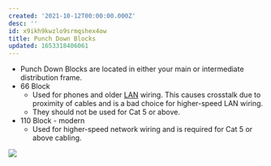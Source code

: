 ```yaml
---
created: '2021-10-12T00:00:00.000Z'
desc: ''
id: x9ikh9kwzlo9srmqshex4ow
title: Punch Down Blocks
updated: 1653318406061
---
```

   
   
- Punch Down Blocks are located in either your main or intermediate distribution frame.   
- 66 Block   
  - Used for phones and older [LAN](../devlog/lan.md) wiring. This causes crosstalk due to proximity of cables and is a bad choice for higher-speed LAN wiring.   
  - They should not be used for Cat 5 or above.   
- 110 Block - modern   
  - Used for higher-speed network wiring and is required for Cat 5 or above cabling.   
   
![](https://raw.githubusercontent.com/zubayrrr/twiki/main/bin/image.f5mljk20ms6.png)